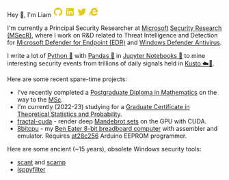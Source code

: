 Hey :wave:, I'm Liam [![GitHub][1.2]][1] [![LinkedIn][2.2]][2] [![Twitter][3.2]][3] [![Web][4.2]][4]

I'm currently a Principal Security Researcher at [Microsoft](https://microsoft.com/) [Security Research (MSecR)](https://www.microsoft.com/security/blog/microsoft-security-intelligence/),
where I work on R&D related to Threat Intelligence and Detection for
[Microsoft Defender for Endpoint (EDR)](https://www.microsoft.com/en-gb/security/business/endpoint-security/microsoft-defender-endpoint) and [Windows Defender Antivirus](https://www.microsoft.com/en-us/windows/comprehensive-security).

I write a lot of [Python :snake:](https://python.org/) with
[Pandas :panda_face:](https://pandas.pydata.org/) in
[Jupyter Notebooks :rocket:](https://jupyter.org/) to mine interesting security events from trillions of daily signals held in
[Kusto :cloud::ocean:](https://docs.microsoft.com/en-us/azure/data-explorer/kusto/query/).

Here are some recent spare-time projects:

* I've recently completed a [Postgraduate Diploma in Mathematics](https://www.open.ac.uk/postgraduate/qualifications/e23) on the way to the [MSc](https://www.open.ac.uk/postgraduate/qualifications/f04).
* I'm currently (2022-23) studying for a [Graduate Certificate in Theoretical Statistics and Probability](https://www.open.ac.uk/courses/statistics/certificates/certificate-in-theoretical-statistics-probability-s04).
* [fractal-cuda](https://github.com/liamkirton/fractal-cuda) - render deep [Mandebrot sets](https://en.wikipedia.org/wiki/Mandelbrot_set) on the GPU with CUDA.
* [8bitcpu](https://github.com/liamkirton/8bitcpu) - my [Ben Eater 8-bit breadboard computer](https://eater.net/8bit/) with assembler and emulator. Requires
[at28c256](https://github.com/liamkirton/at28c256) Arduino EEPROM programmer.

Here are some ancient (~15 years), obsolete Windows security tools:

* [scant](https://github.com/liamkirton/scant) and [scamp](https://github.com/liamkirton/scamp)
* [lsppyfilter](https://github.com/liamkirton/lsppyfilter)

[1.2]: https://raw.githubusercontent.com/liamkirton/liamkirton/master/img/github-fill.png
[2.2]: https://raw.githubusercontent.com/liamkirton/liamkirton/master/img/linkedin-box-fill.png
[3.2]: https://raw.githubusercontent.com/liamkirton/liamkirton/master/img/twitter-fill.png
[4.2]: https://raw.githubusercontent.com/liamkirton/liamkirton/master/img/ie-fill.png

[1]: https://github.com/liamkirton/
[2]: https://www.linkedin.com/in/liam-kirton/
[3]: https://twitter.com/liam_kirton
[4]: https://int3.ws/